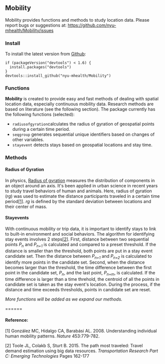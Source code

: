 ## Mobility

Mobility provides functions and methods to study location data. 
Please report bugs or suggestions at: https://github.com/nyu-mhealth/Mobility/issues

### Install

To install the latest version from [Github](https://github.com/nyu-mhealth/Mobility/tree/master): 
```
if (packageVersion("devtools") < 1.6) {
  install.packages("devtools")
}
devtools::install_github("nyu-mhealth/Mobility")
```

### Functions

**Mobility** is created to provide easy and fast methods of dealing with spatial location data, especially continuous mobility data. Research methods are based on literature (see the following section). The package currently has the following functions (selected): 

* `radiusofgyration`calculates the radius of gyration of geospatial points during a certain time period. 
* `seqgroup` generates sequential unique identifiers based on changes of other variables. 
* `stayevent` detects stays based on geospatial locations and stay time. 

### Methods

#### Radius of Gyration

In physics, [Radius of gyration](https://en.wikipedia.org/wiki/Radius_of_gyration) measures the distribution of components in an object around an axis. It's been applied in urban science in recent years to study travel behaviors of human and animals. Here, radius of gyration (*rg*) was used to estimate the distance participants traveled in a certain time period[[1]](https://github.com/nyu-mhealth/Mobility/blob/master/README.md#reference).  *rg* is defined by the standard deviation between locations and their center of mass. 

#### Stayevents

With continuous mobility or trip data, it is important to identify stays to link to built-in environment and social behaviors. The algorithm for identifying stay events involves 2 steps[[2]](https://github.com/nyu-mhealth/Mobility/blob/master/README.md#reference). First, distance between two sequential points *P<sub>n</sub>* and *P<sub>n+1</sub>* is calculated and compared to a preset threshold. If the distance is smaller than the threshold, both points are put in a stay event candidate set. Then the distance between *P<sub>n+1</sub>* and *P<sub>n+2</sub>* is calculated to identify more points in the candidate set. Second, when the distance becomes larger than the threshold, the time difference between the first point in the candidate set, *P<sub>n</sub>*, and the last point, *P<sub>n+m</sub>*, is calculated. If the time difference is larger than a time threhold, the centroid of all the points in candidate set is taken as the stay event's location. During the process, if the distance and time exceeds thresholds, points in candidate set are reset. 


*More functions will be added as we expand our methods.*

======
#### Reference: 

[1] González MC, Hidalgo CA, Barabási AL. 2008. Understanding individual human mobility patterns. *Nature* 453:779-782.

[2] Toole JL, Colakb S, Sturt B. 2015. The path most traveled: Travel demand estimation using big data resources. *Transportation Research Part C: Emerging Technologies* Pages 162-177
